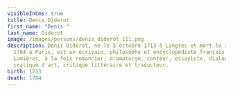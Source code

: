 ```yaml
---
visibleInCms: true
title: Denis Diderot
first_name: "Denis "
last_name: Diderot
image: /images/persons/denis_diderot_111.png
description: Denis Diderot, né le 5 octobre 1713 à Langres et mort le 31 juillet
  1784 à Paris, est un écrivain, philosophe et encyclopédiste français des
  Lumières, à la fois romancier, dramaturge, conteur, essayiste, dialoguiste,
  critique d'art, critique littéraire et traducteur.
birth: 1713
death: 1784
---
```

